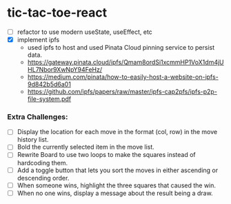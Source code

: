 # tic-tac-toe-react

- [ ] refactor to use modern useState, useEffect, etc
- [x] implement ipfs
  - used ipfs to host and used Pinata Cloud pinning service to persist data.
  - https://gateway.pinata.cloud/ipfs/Qmam8ordSi1xcmmHP1VoX1dm4jUHL7Nbor9XwNpY94FeHz/
  - https://medium.com/pinata/how-to-easily-host-a-website-on-ipfs-9d842b5d6a01
  - https://github.com/ipfs/papers/raw/master/ipfs-cap2pfs/ipfs-p2p-file-system.pdf

### Extra Challenges:

- [ ] Display the location for each move in the format (col, row) in the move history list.
- [ ] Bold the currently selected item in the move list.
- [ ] Rewrite Board to use two loops to make the squares instead of hardcoding them.
- [ ] Add a toggle button that lets you sort the moves in either ascending or descending order.
- [ ] When someone wins, highlight the three squares that caused the win.
- [ ] When no one wins, display a message about the result being a draw.

